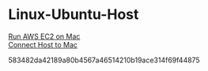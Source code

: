 # Linux-Ubuntu-Host

[Run AWS EC2 on Mac](https://github.com/DonghaoQiao/Ubuntu/blob/master/AWS.md)  
[Connect Host to Mac](https://github.com/DonghaoQiao/Ubuntu/blob/master/Host2Mac.md)  


583482da42189a80b4567a46514210b19ace314f69f44875
